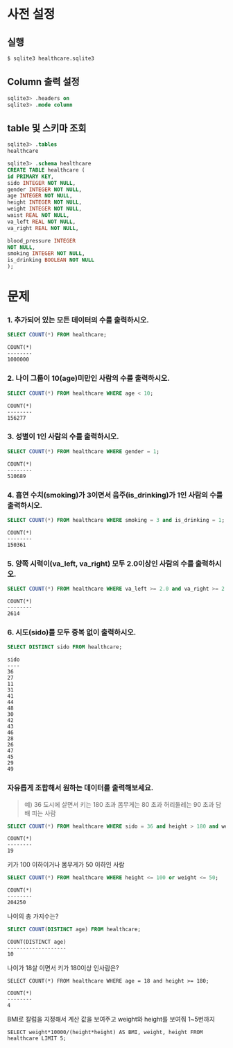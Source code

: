# 사전 설정

## 실행

```bash
$ sqlite3 healthcare.sqlite3 
```

## Column 출력 설정

```sql
sqlite3> .headers on 
sqlite3> .mode column
```

## table 및 스키마 조회

```sql
sqlite3> .tables
healthcare

sqlite3> .schema healthcare
CREATE TABLE healthcare (
id PRIMARY KEY,        
sido INTEGER NOT NULL, 
gender INTEGER NOT NULL,
age INTEGER NOT NULL,  
height INTEGER NOT NULL,
weight INTEGER NOT NULL,
waist REAL NOT NULL,   
va_left REAL NOT NULL, 
va_right REAL NOT NULL,

blood_pressure INTEGER 
NOT NULL,
smoking INTEGER NOT NULL,
is_drinking BOOLEAN NOT NULL
);
```

# 문제

### 1. 추가되어 있는 모든 데이터의 수를 출력하시오.

```sql
SELECT COUNT(*) FROM healthcare;
```

```
COUNT(*)
--------
1000000
```

### 2. 나이 그룹이 10(age)미만인 사람의 수를 출력하시오.

```sql
SELECT COUNT(*) FROM healthcare WHERE age < 10;
```

```
COUNT(*)
--------
156277
```

### 3. 성별이 1인 사람의 수를 출력하시오.

```sql
SELECT COUNT(*) FROM healthcare WHERE gender = 1;
```

```
COUNT(*)
--------
510689
```

### 4. 흡연 수치(smoking)가 3이면서 음주(is_drinking)가 1인 사람의 수를 출력하시오.

```sql
SELECT COUNT(*) FROM healthcare WHERE smoking = 3 and is_drinking = 1;
```

```
COUNT(*)
--------
150361
```

### 5. 양쪽 시력이(va_left, va_right) 모두 2.0이상인 사람의 수를 출력하시오.

```sql
SELECT COUNT(*) FROM healthcare WHERE va_left >= 2.0 and va_right >= 2.0;
```

```
COUNT(*)
--------
2614
```

### 6. 시도(sido)를 모두 중복 없이 출력하시오.

```sql
SELECT DISTINCT sido FROM healthcare;
```

```
sido
----
36
27
11
31
41
44
48
30
42
43
46
28
26
47
45
29
49
```

### 자유롭게 조합해서 원하는 데이터를 출력해보세요.

> 예) 36 도시에 살면서 키는 180 초과 몸무게는 80 초과 허리둘레는 90 초과 담배 피는 사람
```sql
SELECT COUNT(*) FROM healthcare WHERE sido = 36 and height > 180 and weight > 80 and waist > 90 and smoking > 0;
```
```
COUNT(*)
--------
19
```
키가 100 이하이거나 몸무게가 50 이하인 사람
```sql
SELECT COUNT(*) FROM healthcare WHERE height <= 100 or weight <= 50;
```
```
COUNT(*)
--------
204250
```
나이의 총 가지수는?
```sql
SELECT COUNT(DISTINCT age) FROM healthcare;
```

```
COUNT(DISTINCT age)
-------------------
10
```
나이가 18살 이면서 키가 180이상 인사람은?
```slq
SELECT COUNT(*) FROM healthcare WHERE age = 18 and height >= 180;
```

```
COUNT(*)
--------
4
```
BMI로 칼럼을 지정해서 계산 값을 보여주고 weight와 height를 보여줘 1~5번까지
```slq
SELECT weight*10000/(height*height) AS BMI, weight, height FROM healthcare LIMIT 5;